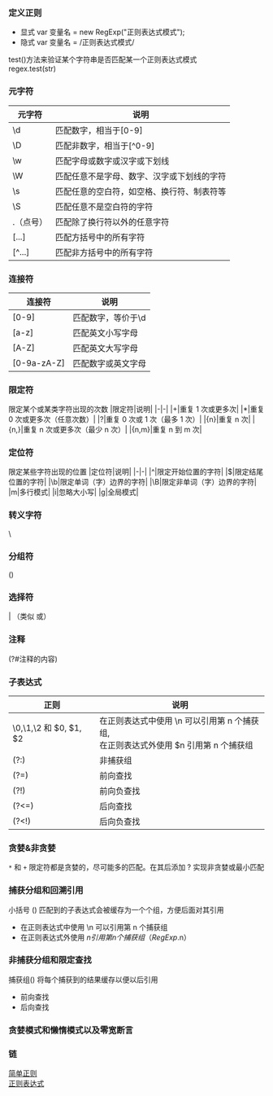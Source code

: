 ### 定义正则

- 显式
  var 变量名 = new RegExp("正则表达式模式");
- 隐式
  var 变量名 = /正则表达式模式/

test()方法来验证某个字符串是否匹配某一个正则表达式模式  
regex.test(str)

### 元字符

| 元字符    | 说明                                       |
| --------- | ------------------------------------------ |
| \d        | 匹配数字，相当于[0-9]                      |
| \D        | 匹配非数字，相当于[^0-9]                   |
| \w        | 匹配字母或数字或汉字或下划线               |
| \W        | 匹配任意不是字母、数字、汉字或下划线的字符 |
| \s        | 匹配任意的空白符，如空格、换行符、制表符等 |
| \S        | 匹配任意不是空白符的字符                   |
| .（点号） | 匹配除了换行符以外的任意字符               |
| [...]     | 匹配方括号中的所有字符                     |
| [^...]    | 匹配非方括号中的所有字符                   |

### 连接符

| 连接符      | 说明               |
| ----------- | ------------------ |
| [0-9]       | 匹配数字，等价于\d |
| [a-z]       | 匹配英文小写字母   |
| [A-Z]       | 匹配英文大写字母   |
| [0-9a-zA-Z] | 匹配数字或英文字母 |

### 限定符

限定某个或某类字符出现的次数
|限定符|说明|
|-|-|
|+|重复 1 次或更多次|
|\*|重复 0 次或更多次（任意次数）|
|?|重复 0 次或 1 次（最多 1 次）|
|{n}|重复 n 次|
|{n,}|重复 n 次或更多次（最少 n 次）|
|{n,m}|重复 n 到 m 次|

### 定位符

限定某些字符出现的位置
|定位符|说明|
|-|-|
|^|限定开始位置的字符|
|$|限定结尾位置的字符|
|\b|限定单词（字）边界的字符|
|\B|限定非单词（字）边界的字符|
|m|多行模式|
|i|忽略大小写|
|g|全局模式|

### 转义字符

\

### 分组符

()

### 选择符

| （类似 或）

### 注释

(?#注释的内容)

### 子表达式

| 正则                   | 说明                                                                                    |
| ---------------------- | --------------------------------------------------------------------------------------- |
| \0,\1,\2 和 $0, $1, $2 | 在正则表达式中使用 \n 可以引用第 n 个捕获组,<br>在正则表达式外使用 $n 引用第 n 个捕获组 |
| (?:)                   | 非捕获组                                                                                |
| (?=)                   | 前向查找                                                                                |
| (?!)                   | 前向负查找                                                                              |
| (?<=)                  | 后向查找                                                                                |
| (?<!)                  | 后向负查找                                                                              |

### 贪婪&非贪婪

`*` 和 `+` 限定符都是贪婪的，尽可能多的匹配。在其后添加 ? 实现非贪婪或最小匹配

### 捕获分组和回溯引用

小括号 () 匹配到的子表达式会被缓存为一个个组，方便后面对其引用

- 在正则表达式中使用 \n 可以引用第 n 个捕获组
- 在正则表达式外使用 $n 引用第n个捕获组（RegExp.$n）

### 非捕获分组和限定查找

捕获组() 将每个捕获到的结果缓存以便以后引用

- 前向查找
- 后向查找

### 贪婪模式和懒惰模式以及零宽断言

### 链

[简单正则](https://juejin.cn/post/6907143412227522567#heading-2)  
[正则表达式](https://juejin.cn/post/6844903845227659271)
